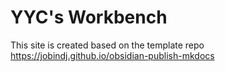 # YYC's Workbench

This site is created based on the template repo https://jobindj.github.io/obsidian-publish-mkdocs

